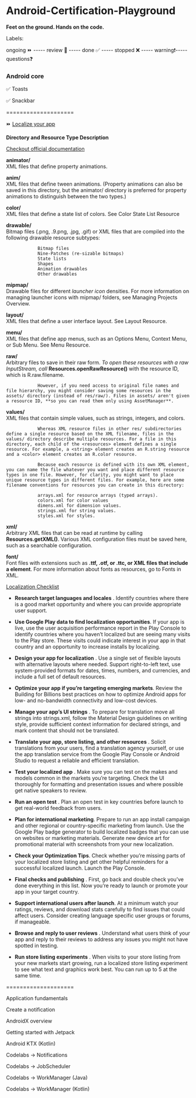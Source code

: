 # Android-Certification-Playground
**Feet on the ground. Hands on the code.**

Labels:

ongoing ⏩ ----- review 🔁 ----- done ✅ ----- stopped ❌ ----- warning❗----- questions❓

### Android core

✅   Toasts

✅   Snackbar

====================

⏩   [Localize your app](https://developer.android.com/guide/topics/resources/localization)


**Directory and Resource Type Description**

[Checkout official documentation](https://developer.android.com/guide/topics/resources/providing-resources)

**animator/**  
XML files that define property animations.

**anim/**  
XML files that define tween animations. (Property animations can also be saved in this directory, but the animator/ directory is preferred for property animations to distinguish between the two types.)

**color/**  
XML files that define a state list of colors. See Color State List Resource

**drawable/**  
Bitmap files (.png, .9.png, .jpg, .gif) or XML files that are compiled into the following drawable resource subtypes:

                Bitmap files
                Nine-Patches (re-sizable bitmaps)
                State lists
                Shapes
                Animation drawables
                Other drawables

**mipmap/**  
Drawable files for different *launcher icon* densities. For more information on managing launcher icons with mipmap/ folders, see Managing Projects Overview.

**layout/**  
XML files that define a user interface layout. See Layout Resource.

**menu/**  
XML files that define app menus, such as an Options Menu, Context Menu, or Sub Menu. See Menu Resource.

**raw/**  
Arbitrary files to save in their raw form. *To open these resources with a raw InputStream, call* **Resources.openRawResource()** with the resource ID, which is R.raw.filename.

                However, if you need access to original file names and file hierarchy, you might consider saving some resources in the assets/ directory (instead of res/raw/). Files in assets/ aren't given a resource ID, **so you can read them only using AssetManager**.

**values/**  
XML files that contain simple values, such as strings, integers, and colors.

                Whereas XML resource files in other res/ subdirectories define a single resource based on the XML filename, files in the values/ directory describe multiple resources. For a file in this directory, each child of the <resources> element defines a single resource. For example, a <string> element creates an R.string resource and a <color> element creates an R.color resource.
                
                Because each resource is defined with its own XML element, you can name the file whatever you want and place different resource types in one file. However, for clarity, you might want to place unique resource types in different files. For example, here are some filename conventions for resources you can create in this directory:
                
                arrays.xml for resource arrays (typed arrays).
                colors.xml for color values
                dimens.xml for dimension values.
                strings.xml for string values.
                styles.xml for styles.

**xml/** 	
Arbitrary XML files that can be read at runtime by calling **Resources.getXML()**. Various XML configuration files must be saved here, such as a searchable configuration.

**font/** 	
Font files with extensions such as **.ttf, .otf, or .ttc, or XML files that include a <font-family> element**. For more information about fonts as resources, go to Fonts in XML.



[Localization Checklist](https://developer.android.com/distribute/best-practices/launch/localization-checklist)


- **Research target languages and locales** . Identify countries where there is a good market opportunity and where you can provide appropriate user support.
    
- **Use Google Play data to find localization opportunities**. If your app is live, use the user acquisition performance report in the Play Console to identify countries where you haven’t localized but are seeing many visits to the Play store. These visits could indicate interest in your app in that country and an opportunity to increase installs by localizing.
    
- **Design your app for localization** . Use a single set of flexible layouts with alternative layouts where needed. Support right-to-left text, use system-provided formats for dates, times, numbers, and currencies, and include a full set of default resources.
    
- **Optimize your app if you’re targeting emerging markets**. Review the Building for Billions best practices on how to optimize Android apps for low- and no-bandwidth connectivity and low-cost devices.
    
- **Manage your app’s UI strings** . To prepare for translation move all strings into strings.xml, follow the Material Design guidelines on writing style, provide sufficient context information for declared strings, and mark content that should not be translated.
    
- **Translate your app, store listing, and other resources** . Solicit translations from your users, find a translation agency yourself, or use the app translation service from the Google Play Console or Android Studio to request a reliable and efficient translation.
    
- **Test your localized app** . Make sure you can test on the makes and models common in the markets you’re targeting. Check the UI thoroughly for formatting and presentation issues and where possible get native speakers to review.

- **Run an open test** . Plan an open test in key countries before launch to get real-world feedback from users.
    
- **Plan for international marketing**. Prepare to run an app install campaign and other regional or country-specific marketing from launch. Use the Google Play badge generator to build localized badges that you can use on websites or marketing materials. Generate new device art for promotional material with screenshots from your new localization.
    
- **Check your Optimization Tips**. Check whether you’re missing parts of your localized store listing and get other helpful reminders for a successful localized launch. Launch the Play Console.
    
- **Final checks and publishing** . First, go back and double check you’ve done everything in this list. Now you’re ready to launch or promote your app in your target country.
    
- **Support international users after launch**. At a minimum watch your ratings, reviews, and download stats carefully to find issues that could affect users. Consider creating language specific user groups or forums, if manageable.
    
- **Browse and reply to user reviews** . Understand what users think of your app and reply to their reviews to address any issues you might not have spotted in testing.
    
- **Run store listing experiments** . When visits to your store listing from your new markets start growing, run a localized store listing experiment to see what text and graphics work best. You can run up to 5 at the same time.




====================

Application fundamentals

Create a notification

AndroidX overview

Getting started with Jetpack

Android KTX (Kotlin)

Codelabs -> Notifications

Codelabs -> JobScheduler

Codelabs -> WorkManager (Java)

Codelabs -> WorkManager (Kotlin)
